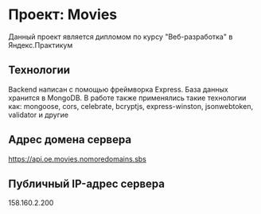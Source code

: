# Проект: Movies

Данный проект является дипломом по курсу "Веб-разработка" в Яндекс.Практикум

## Технологии
Backend написан с помощью фреймворка Express. База данных хранится в MongoDB. В работе также применялись такие технологии как: mongoose, cors, celebrate, bcryptjs, express-winston, jsonwebtoken, validator и другие

## Адрес домена сервера
https://api.oe.movies.nomoredomains.sbs

## Публичный IP-адрес сервера
158.160.2.200
